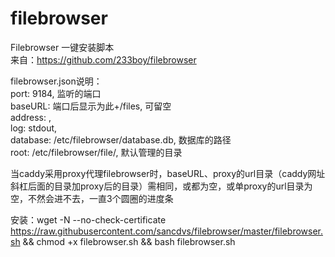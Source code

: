 # filebrowser
Filebrowser 一键安装脚本  
来自：https://github.com/233boy/filebrowser

filebrowser.json说明：  
port: 9184, 监听的端口  
baseURL: 端口后显示为此+/files, 可留空  
address: ,  
log: stdout,  
database: /etc/filebrowser/database.db, 数据库的路径  
root: /etc/filebrowser/file/, 默认管理的目录

当caddy采用proxy代理filebrowser时，baseURL、proxy的url目录（caddy网址斜杠后面的目录加proxy后的目录）需相同，或都为空，或单proxy的url目录为空，不然会进不去，一直3个圆圈的进度条

安装：wget -N --no-check-certificate https://raw.githubusercontent.com/sancdvs/filebrowser/master/filebrowser.sh && chmod +x filebrowser.sh && bash filebrowser.sh
